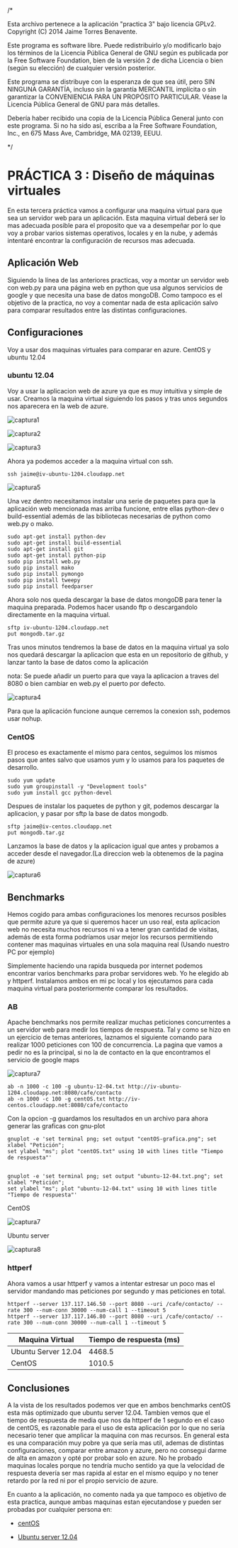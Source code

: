 /*

  Esta archivo pertenece a la aplicación "practica 3" bajo licencia GPLv2.
  Copyright (C) 2014 Jaime Torres Benavente.

  Este programa es software libre. Puede redistribuirlo y/o modificarlo bajo los términos 
  de la Licencia Pública General de GNU según es publicada por la Free Software Foundation, 
  bien de la versión 2 de dicha Licencia o bien (según su elección) de cualquier versión 
  posterior.

  Este programa se distribuye con la esperanza de que sea útil, pero SIN NINGUNA GARANTÍA, 
  incluso sin la garantía MERCANTIL implícita o sin garantizar la CONVENIENCIA PARA UN 
  PROPÓSITO PARTICULAR. Véase la Licencia Pública General de GNU para más detalles.

  Debería haber recibido una copia de la Licencia Pública General junto con este programa. 
  Si no ha sido así, escriba a la Free Software Foundation, Inc., en 675 Mass Ave, Cambridge, 
  MA 02139, EEUU.

*/

# PRÁCTICA 3 : Diseño de máquinas virtuales

En esta tercera práctica vamos a configurar una maquina virtual para que sea un servidor web
para un aplicación. Esta maquina virtual deberá ser lo mas adecuada posible para el proposito
que va a desempeñar por lo que voy a probar varios sistemas operativos, locales y en la nube,
y además intentaré encontrar la configuración de recursos mas adecuada.


## Aplicación Web

Siguiendo la línea de las anteriores practicas, voy a montar un servidor web con web.py para
una página web en python que usa algunos servicios de google y que necesita una base de datos
mongoDB. Como tampoco es el objetivo de la practica, no voy a comentar nada de esta aplicación
salvo para comparar resultados entre las distintas configuraciones.

## Configuraciones

Voy a usar dos maquinas virtuales para comparar en azure. CentOS y ubuntu 12.04

### ubuntu 12.04

Voy a usar la aplicacion web de azure ya que es muy intuitiva y simple de usar.
Creamos la maquina virtual siguiendo los pasos y tras unos segundos nos aparecera
en la web de azure.

![captura1](https://dl.dropboxusercontent.com/u/17453375/ubuntu-server-12-04.png)

![captura2](https://dl.dropboxusercontent.com/u/17453375/ubuntu-server-12-04-2.png)

![captura3](https://dl.dropboxusercontent.com/u/17453375/ubuntu-server-12-04-3.png)


Ahora ya podemos acceder a la maquina virtual con ssh.

    ssh jaime@iv-ubuntu-1204.cloudapp.net 

![captura5](https://dl.dropboxusercontent.com/u/17453375/ssh-azure-ubuntu1204.png)

Una vez dentro necesitamos instalar una serie de paquetes para que la aplicación web
mencionada mas arriba funcione, entre ellas python-dev o build-essential además de
las bibliotecas necesarias de python como web.py o mako.

    sudo apt-get install python-dev
    sudo apt-get install build-essential
    sudo apt-get install git
    sudo apt-get install python-pip
    sudo pip install web.py
    sudo pip install mako
    sudo pip install pymongo
    sudo pip install tweepy
    sudo pip install feedparser

Ahora solo nos queda descargar la base de datos mongoDB para tener la maquina preparada.
Podemos hacer usando ftp o descargandolo directamente en la maquina virtual.

    sftp iv-ubuntu-1204.cloudapp.net
    put mongodb.tar.gz

Tras unos minutos tendremos la base de datos en la maquina virtual ya solo nos quedará
descargar la aplicacion que esta en un repositorio de github, y lanzar tanto la base
de datos como la aplicación

nota: Se puede añadir un puerto para que vaya la aplicacion a traves del 8080 o bien cambiar
en web.py el puerto por defecto.


![captura4](https://dl.dropboxusercontent.com/u/17453375/ubuntu-server-12-04-4.png)

Para que la aplicación funcione aunque cerremos la conexion ssh, podemos usar nohup.

### CentOS

El proceso es exactamente el mismo para centos, seguimos los mismos pasos que antes 
salvo que usamos yum y lo usamos para los paquetes de desarrollo.

    sudo yum update
    sudo yum groupinstall -y "Development tools"
    sudo yum install gcc python-devel

Despues de instalar los paquetes de python y git, podemos descargar la aplicacion,
y pasar por sftp la base de datos mongodb.

    sftp jaime@iv-centos.cloudapp.net
    put mongodb.tar.gz

Lanzamos la base de datos y la aplicacion igual que antes y probamos a acceder desde
el navegador.(La direccion web la obtenemos de la pagina de azure)


![captura6](https://dl.dropboxusercontent.com/u/17453375/centOS.png)


## Benchmarks

Hemos cogido para ambas configuraciones los menores recursos posibles que permite azure
ya que si queremos hacer un uso real, esta aplicacion web no necesita muchos recursos ni
va a tener gran cantidad de visitas, además de esta forma podríamos usar mejor los recursos
permitiendo contener mas maquinas virtuales en una sola maquina real (Usando nuestro PC
por ejemplo)

Simplemente haciendo una rapida busqueda por internet podemos encontrar varios benchmarks para
probar servidores web. Yo he elegido ab y httperf. Instalamos ambos en mi pc local y los 
ejecutamos para cada maquina virtual para posteriormente comparar los resultados.

### AB

Apache benchmarks nos permite realizar muchas peticiones concurrentes a un servidor web para 
medir los tiempos de respuesta. Tal y como se hizo en un ejercicio de temas anteriores, laznamos
el siguiente comando para realizar 1000 peticiones con 100 de concurrencia. La pagina que vamos
a pedir no es la principal, si no la de contacto en la que encontramos el servicio de google maps

![captura7](https://dl.dropboxusercontent.com/u/17453375/cafe-maps.png)



    ab -n 1000 -c 100 -g ubuntu-12-04.txt http://iv-ubuntu-1204.cloudapp.net:8080/cafe/contacto
    ab -n 1000 -c 100 -g centOS.txt http://iv-centos.cloudapp.net:8080/cafe/contacto

Con la opcion -g guardamos los resultados en un archivo para ahora generar las graficas con
gnu-plot

    gnuplot -e 'set terminal png; set output "centOS-grafica.png"; set xlabel "Petición"; 
    set ylabel "ms"; plot "centOS.txt" using 10 with lines title "Tiempo de respuesta"'


    gnuplot -e 'set terminal png; set output "ubuntu-12-04.txt.png"; set xlabel "Petición"; 
    set ylabel "ms"; plot "ubuntu-12-04.txt" using 10 with lines title "Tiempo de respuesta"'

CentOS

![captura7](https://dl.dropboxusercontent.com/u/17453375/centOS-grafica.png)


Ubuntu server

![captura8](https://dl.dropboxusercontent.com/u/17453375/ubuntu-12-04-grafica.png)


### httperf

Ahora vamos a usar httperf y vamos a intentar estresar un poco mas el servidor mandando
mas peticiones por segundo y mas peticiones en total.

    httperf --server 137.117.146.50 --port 8080 --uri /cafe/contacto/ --rate 300 --num-conn 30000 --num-call 1 --timeout 5
    httperf --server 137.117.146.80 --port 8080 --uri /cafe/contacto/ --rate 300 --num-conn 30000 --num-call 1 --timeout 5

| Maquina Virtual | Tiempo de respuesta (ms) |
| --------------- | ------------------------ |
| Ubuntu Server 12.04| 4468.5 |
| CentOS |  1010.5 |


## Conclusiones

A la vista de los resultados podemos ver que en ambos benchmarks centOS esta más optimizado
que ubuntu server 12.04. Tambien vemos que el tiempo de respuesta de media que nos da httperf
de 1 segundo en el caso de centOS, es razonable para el uso de esta aplicación por lo que
no sería necesario tener que amplicar la maquina con mas recursos. En general esta es una
comparación muy pobre ya que sería mas util, ademas de distintas configuraciones, comparar
entre amazon y azure, pero no consegui darme de alta en amazon y opté por probar solo en 
azure. No he probado maquinas locales porque no tendría mucho sentido ya que la velocidad de
respuesta devería ser mas rapida al estar en el mismo equipo y no tener retardo por la red
ni por el propio servicio de azure.

En cuanto a la aplicación, no comento nada ya que tampoco es objetivo de esta practica, 
aunque ambas maquinas estan ejecutandose y pueden ser probadas por cualquier persona en:

* [centOS](http://iv-centos.cloudapp.net:8080/cafe)

* [Ubuntu server 12.04](http://iv-ubuntu-1204.cloudapp.net:8080/cafe)

